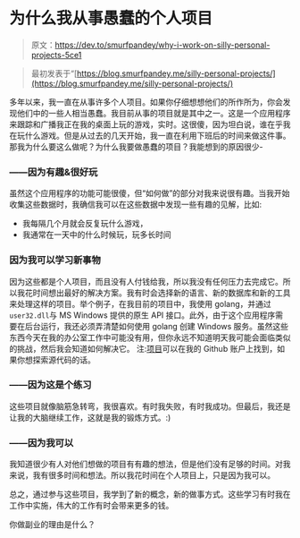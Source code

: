 # 为什么我从事愚蠢的个人项目

> 原文：<https://dev.to/smurfpandey/why-i-work-on-silly-personal-projects-5ce1>

> 最初发表于“[https://blog.smurfpandey.me/silly-personal-projects/](https://blog.smurfpandey.me/silly-personal-projects/)

多年以来，我一直在从事许多个人项目。如果你仔细想想他们的所作所为，你会发现他们中的一些人相当愚蠢。我目前从事的项目就是其中之一。这是一个应用程序来跟踪和广播我正在我的桌面上玩的游戏，实时。这很傻，因为坦白说，谁在乎我在玩什么游戏。但是从过去的几天开始，我一直在利用下班后的时间来做这件事。那我为什么要这么做呢？为什么我要做愚蠢的项目？我能想到的原因很少-

### ——因为有趣&很好玩

虽然这个应用程序的功能可能很傻，但“如何做”的部分对我来说很有趣。当我开始收集这些数据时，我确信我可以在这些数据中发现一些有趣的见解，比如:

*   我每隔几个月就会反复玩什么游戏，
*   我通常在一天中的什么时候玩，玩多长时间

### 因为我可以学习新事物

因为这些都是个人项目，而且没有人付钱给我，所以我没有任何压力去完成它。所以我花时间想出最好的解决方案。我有时会选择新的语言、新的数据库和新的工具来处理这样的项目。举个例子，在我目前的项目中，我使用 golang，并通过`user32.dll`与 MS Windows 提供的原生 API 接口。此外，由于这个应用程序需要在后台运行，我还必须弄清楚如何使用 golang 创建 Windows 服务。虽然这些东西今天在我的办公室工作中可能没有用，但你永远不知道明天我可能会面临类似的挑战，然后我会知道如何解决它。
注:[项目](https://github.com/smurfpandey/what-game)可以在我的 Github 账户上找到，如果你想探索源代码的话。

### ——因为这是个练习

这些项目就像脑筋急转弯，我很喜欢。有时我失败，有时我成功。但最后，我还是让我的大脑继续工作，这就是我的锻炼方式。:)

### ——因为我可以

我知道很少有人对他们想做的项目有有趣的想法，但是他们没有足够的时间。对我来说，我有很多时间和想法。所以我花时间在个人项目上，只是因为我可以。

总之，通过参与这些项目，我学到了新的概念，新的做事方式。这些学习有时我在工作中实施，伟大的工作有时会带来更多的钱。

你做副业的理由是什么？